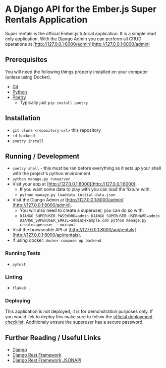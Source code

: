 # A Django API for the Ember.js Super Rentals Application

Super rentals is the official Ember.js tutorial application. It is a simple read only application. With the Django Admin you can perform all CRUD operations at [http://127.0.0.1:8000/admin](http://127.0.0.1:8000/admin)


## Prerequisites

You will need the following things properly installed on your computer (unless using Docker).

- [Git](https://git-scm.com/)
- [Python](https://www.python.org/)
- [Poetry](https://python-poetry.org/)
  - Typically just `pip install poetry`

## Installation

- `git clone <repository-url>` this repository
- `cd backend`
- `poetry install`

## Running / Development

- `poetry shell` - this must be ran before everything as it sets up your shell with the project's python environment
- `python manage.py runserver`
- Visit your app at [http://127.0.0.1:8000](http://127.0.0.1:8000).
  - If you want some data to play with you can load the fixture with:
  - `python manage.py loaddata initial-data.json`
- Visit the Django Admin at [http://127.0.0.1:8000/admin](http://127.0.0.1:8000/admin).
  - You will also need to create a superuser, you can do so with:
  - `DJANGO_SUPERUSER_PASSWORD=admin DJANGO_SUPERUSER_USERNAME=admin DJANGO_SUPERUSER_EMAIL=admin@example.com python manage.py createsuperuser --noinput`
- Visit the browseable API at [http://127.0.0.1:8000/api/rentals](http://127.0.0.1:8000/api/rentals).
- If using docker: `docker-compose up backend`

### Running Tests

- `pytest`

### Linting

- `flake8 .`

### Deploying

This application is not deployed, it is for demonstration purposes only. If you would liek to deploy this make sure to follow the [official deployment checklist](https://docs.djangoproject.com/en/3.2/howto/deployment/checklist/). Additionaly ensure the superuser has a secure password.

## Further Reading / Useful Links

- [Django](https://docs.djangoproject.com/en/3.2/)
- [Django Rest Framework](https://www.django-rest-framework.org/)
- [Django Rest Framework JSONAPI](https://github.com/django-json-api/django-rest-framework-json-api)

